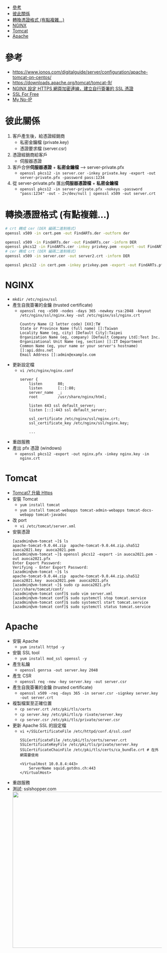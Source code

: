 - [參考](#參考)
- [彼此關係](#彼此關係)
- [轉換憑證格式 (有點複雜...)](#轉換憑證格式-有點複雜)
- [NGINX](#nginx)
- [Tomcat](#tomcat)
- [Apache](#apache)

# 參考
- https://www.ionos.com/digitalguide/server/configuration/apache-tomcat-on-centos/
- https://downloads.apache.org/tomcat/tomcat-9/
- [NGINX 設定 HTTPS 網頁加密連線，建立自行簽署的 SSL 憑證](https://blog.gtwang.org/linux/nginx-create-and-install-ssl-certificate-on-ubuntu-linux/)
- [SSL For Free](https://manage.sslforfree.com/dashboard)
- [My No-IP](https://my.noip.com/)

# 彼此關係
1. 客戶產生後，給憑證經銷商
   - 私密金鑰檔 (private.key)
   - 憑證要求檔 (server.csr)
2. 憑證經銷商給客戶
   - 伺服器憑證
3. 客戶合併**伺服器憑證** + **私密金鑰檔** --> server-private.pfx
   - `openssl pkcs12 -in server.cer -inkey private.key -export -out server-private.pfx -password pass:1234`
4. 從 server-private.pfx 匯出**伺服器憑證檔** + **私密金鑰檔**
   - `openssl pkcs12 -in server-private.pfx -nokeys -password "pass:1234" -out - 2>/dev/null | openssl x509 -out server.crt`

# 轉換憑證格式 (有點複雜...)
```bash
# crt 轉成 cer (DER 編碼二進制格式)
openssl x509 -in cert.pem -out FindARTs.der -outform der

openssl x509 -in FindARTs.der -out FindARTs.cer -inform DER
openssl pkcs12 -in FindARTs.cer -inkey privkey.pem -export -out FindARTs.pfx -password pass:1234
# cer 轉成 crt (DER 編碼二進制格式)
openssl x509 -in server.cer -out server2.crt -inform DER

openssl pkcs12 -in cert.pem -inkey privkey.pem -export -out FindARTs.pfx -password pass:1234
```

# NGINX
- `mkdir /etc/nginx/ssl`
- 產生自我簽署的金鑰 (trusted certificate)
    - `openssl req -x509 -nodes -days 365 -newkey rsa:2048 -keyout /etc/nginx/ssl/nginx.key -out /etc/nginx/ssl/nginx.crt`
        ```
        Country Name (2 letter code) [XX]:TW
        State or Province Name (full name) []:Taiwan
        Locality Name (eg, city) [Default City]:Taipei
        Organization Name (eg, company) [Default Company Ltd]:Test Inc.
        Organizational Unit Name (eg, section) []:IT Department
        Common Name (eg, your name or your server's hostname) []:api.ddns.net
        Email Address []:admin@example.com
        ```
- 更新設定檔
    - `vi /etc/nginx/nginx.conf`
        ```
        server {
            listen       80;
            listen       [::]:80;
            server_name  _;
            root         /usr/share/nginx/html;

            listen 443 ssl default_server;
            listen [::]:443 ssl default_server;

            ssl_certificate /etc/nginx/ssl/nginx.crt;
            ssl_certificate_key /etc/nginx/ssl/nginx.key;

            ...
        ```
- 重啟服務
- 產出 pfx 憑證 (windows)
    - `openssl pkcs12 -export -out nginx.pfx -inkey nginx.key -in nginx.crt`

# Tomcat
- [Tomcat7 升級 Https](https://medium.com/@eliu01011/tomcat7-%E5%8D%87%E7%B4%9A-https-with-lets-encrypt-29ea499730f9)
- 安裝 Tomcat
    - `yum install tomcat`
    - `yum install tomcat-webapps tomcat-admin-webapps tomcat-docs-webapp tomcat-javadoc`
- 改 port
    - `vi /etc/tomcat/server.xml`
- 安裝憑證
    ```
    [azadmin@vm-tomcat ~]$ ls
    apache-tomcat-9.0.44.zip  apache-tomcat-9.0.44.zip.sha512  auoca2021.key  auoca2021.pem
    [azadmin@vm-tomcat ~]$ openssl pkcs12 -export -in auoca2021.pem -out auoca2021.pfx
    Enter Export Password:
    Verifying - Enter Export Password:
    [azadmin@vm-tomcat ~]$ ls
    apache-tomcat-9.0.44.zip  apache-tomcat-9.0.44.zip.sha512  auoca2021.key  auoca2021.pem  auoca2021.pfx
    [azadmin@vm-tomcat ~]$ sudo cp auoca2021.pfx /usr/share/tomcat/conf/
    [azadmin@vm-tomcat conf]$ sudo vim server.xml
    [azadmin@vm-tomcat conf]$ sudo systemctl stop tomcat.service
    [azadmin@vm-tomcat conf]$ sudo systemctl start tomcat.service
    [azadmin@vm-tomcat conf]$ sudo systemctl status tomcat.service
    ```

# Apache
- 安裝 Apache
    - `yum install httpd -y`
- 安裝 SSL tool
    - `yum install mod_ssl openssl -y`
- 產生私鑰
    - `openssl genrsa -out server.key 2048`
- 產生 CSR
    - `openssl req -new -key server.key -out server.csr`
- 產生自我簽署的金鑰 (trusted certificate)
    - `openssl x509 -req -days 365 -in server.csr -signkey server.key -out server.crt`
- 複製檔案至正確位置
    - `cp server.crt /etc/pki/tls/certs`
    - `cp server.key /etc/pki/tls/p rivate/server.key`
    - `cp server.csr /etc/pki/tls/private/server.csr`
- 更新 Apache SSL 的設定檔
    - `vi +/SSLCertificateFile /etc/httpd/conf.d/ssl.conf`
        ```
        SSLCertificateFile /etc/pki/tls/certs/server.crt
        SSLCertificateKeyFile /etc/pki/tls/private/server.key
        SSLCertificateChainFile /etc/pki/tls/certs/ca_bundle.crt # 在外網需要使用

        <VirtualHost 10.0.8.4:443>
            ServerName squid.gotdns.ch:443
        </VirtualHost>
        ```
- 重啟服務
- 測試: sslshopper.com
    <br><img src="https://raw.githubusercontent.com/ShaqtinAFool/gitbook/master/img/security/ssl-result.png" width=500>